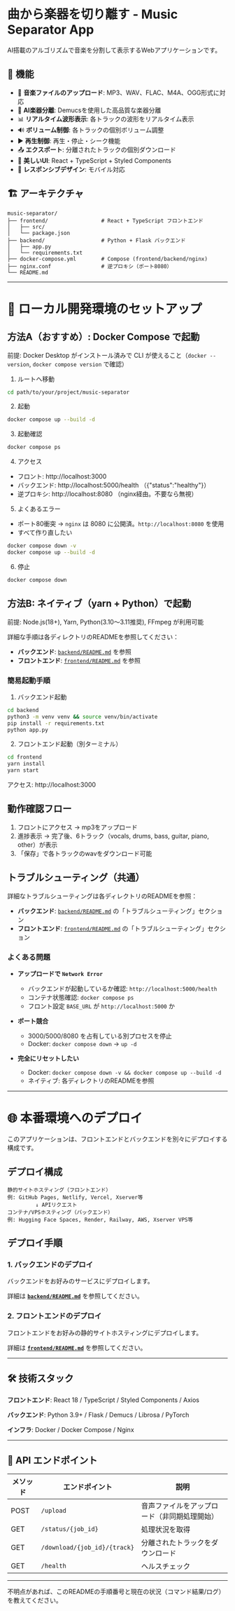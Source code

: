 # 曲から楽器を切り離す - Music Separator App

AI搭載のアルゴリズムで音楽を分割して表示するWebアプリケーションです。

## 🎯 機能

- 🎵 **音楽ファイルのアップロード**: MP3、WAV、FLAC、M4A、OGG形式に対応
- 🤖 **AI楽器分離**: Demucsを使用した高品質な楽器分離
- 📊 **リアルタイム波形表示**: 各トラックの波形をリアルタイム表示
- 🔊 **ボリューム制御**: 各トラックの個別ボリューム調整
- ▶️ **再生制御**: 再生・停止・シーク機能
- 📤 **エクスポート**: 分離されたトラックの個別ダウンロード
- 🎨 **美しいUI**: React + TypeScript + Styled Components
- 📱 **レスポンシブデザイン**: モバイル対応

## 🏗️ アーキテクチャ
```
music-separator/
├── frontend/                 # React + TypeScript フロントエンド
│   ├── src/
│   └── package.json
├── backend/                  # Python + Flask バックエンド
│   ├── app.py
│   └── requirements.txt
├── docker-compose.yml        # Compose (frontend/backend/nginx)
├── nginx.conf                # 逆プロキシ（ポート8080）
└── README.md
```

---

# 🚀 ローカル開発環境のセットアップ

## 方法A（おすすめ）: Docker Compose で起動
前提: Docker Desktop がインストール済みで CLI が使えること（`docker --version`, `docker compose version` で確認）

1) ルートへ移動
```bash
cd path/to/your/project/music-separator
```

2) 起動
```bash
docker compose up --build -d
```

3) 起動確認
```bash
docker compose ps
```

4) アクセス
- フロント: http://localhost:3000
- バックエンド: http://localhost:5000/health （{"status":"healthy"}）
- 逆プロキシ: http://localhost:8080 （nginx経由。不要なら無視）

5) よくあるエラー
- ポート80衝突 → `nginx` は 8080 に公開済。`http://localhost:8080` を使用
- すべて作り直したい
```bash
docker compose down -v
docker compose up --build -d
```

6) 停止
```bash
docker compose down
```

## 方法B: ネイティブ（yarn + Python）で起動
前提: Node.js(18+), Yarn, Python(3.10〜3.11推奨), FFmpeg が利用可能

詳細な手順は各ディレクトリのREADMEを参照してください：

- **バックエンド**: [`backend/README.md`](backend/README.md) を参照
- **フロントエンド**: [`frontend/README.md`](frontend/README.md) を参照

### 簡易起動手順

1) バックエンド起動
```bash
cd backend
python3 -m venv venv && source venv/bin/activate
pip install -r requirements.txt
python app.py
```

2) フロントエンド起動（別ターミナル）
```bash
cd frontend
yarn install
yarn start
```

アクセス: http://localhost:3000

## 動作確認フロー
1) フロントにアクセス → mp3をアップロード
2) 進捗表示 → 完了後、6トラック（vocals, drums, bass, guitar, piano, other）が表示
3) 「保存」で各トラックのwavをダウンロード可能

## トラブルシューティング（共通）

詳細なトラブルシューティングは各ディレクトリのREADMEを参照：
- **バックエンド**: [`backend/README.md`](backend/README.md) の「トラブルシューティング」セクション
- **フロントエンド**: [`frontend/README.md`](frontend/README.md) の「トラブルシューティング」セクション

### よくある問題

- **アップロードで `Network Error`**
  - バックエンドが起動しているか確認: `http://localhost:5000/health`
  - コンテナ状態確認: `docker compose ps`
  - フロント設定 `BASE_URL` が `http://localhost:5000` か

- **ポート競合**
  - 3000/5000/8080 を占有している別プロセスを停止
  - Docker: `docker compose down` → `up -d`

- **完全にリセットしたい**
  - Docker: `docker compose down -v && docker compose up --build -d`
  - ネイティブ: 各ディレクトリのREADMEを参照

---

# 🌐 本番環境へのデプロイ

このアプリケーションは、フロントエンドとバックエンドを別々にデプロイする構成です。

## デプロイ構成
```
静的サイトホスティング（フロントエンド）
例: GitHub Pages, Netlify, Vercel, Xserver等
         ↓ APIリクエスト
コンテナ/VPSホスティング（バックエンド）
例: Hugging Face Spaces, Render, Railway, AWS, Xserver VPS等
```

## デプロイ手順

### 1. バックエンドのデプロイ

バックエンドをお好みのサービスにデプロイします。

詳細は **[`backend/README.md`](backend/README.md)** を参照してください。

### 2. フロントエンドのデプロイ

フロントエンドをお好みの静的サイトホスティングにデプロイします。

詳細は **[`frontend/README.md`](frontend/README.md)** を参照してください。

---

## 🛠️ 技術スタック

**フロントエンド**: React 18 / TypeScript / Styled Components / Axios

**バックエンド**: Python 3.9+ / Flask / Demucs / Librosa / PyTorch

**インフラ**: Docker / Docker Compose / Nginx

---

## 📡 API エンドポイント

| メソッド | エンドポイント | 説明 |
|---------|---------------|------|
| POST | `/upload` | 音声ファイルをアップロード（非同期処理開始） |
| GET | `/status/{job_id}` | 処理状況を取得 |
| GET | `/download/{job_id}/{track}` | 分離されたトラックをダウンロード |
| GET | `/health` | ヘルスチェック |

---

不明点があれば、このREADMEの手順番号と現在の状況（コマンド結果/ログ）を教えてください。